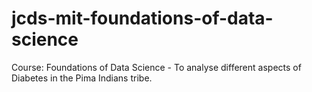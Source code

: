# jcds-mit-foundations-of-data-science
Course: Foundations of Data Science - To analyse different aspects of Diabetes in the Pima Indians tribe.

